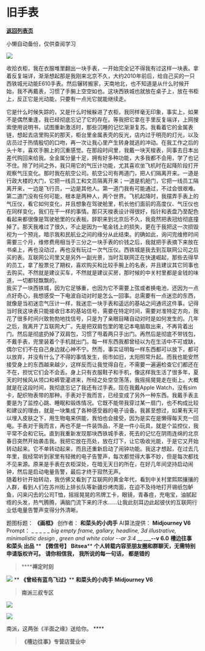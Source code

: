 # 旧手表

[**返回列表页**](/gzh/槽边往事)

小懒自动备份，仅供查阅学习

![](https://mmbiz.qpic.cn/mmbiz_jpg/Ia6gU9JNtkqbnFMOU15XSALUNwjyAn6hOpoiaTjbsneicRT2Cp22paicKCHj5icB9ibSKYonpXW0oC6ugCBesX0rV9Q/640?wx_fmt=jpeg&from;=appmsg)

收拾衣柜，我在衣服堆里翻出一块手表，一开始完全记不得我有过这样一块表。拿着反复端详，渐渐想起那是我刚来北京不久，大约2010年前后，给自己买的一只西铁城光动能E610手表。然后辗转搬家，天南地北，也不知道是从什么时候开始，我不再戴表，习惯了手腕上空空如也。这块西铁城也就放在桌子上，放在书柜上，反正它是光动能，只要有一点光它就能继续走。  

它是什么时候失踪的，又是什么时候躲进了衣柜，我同样毫无印象，事实上，如果不是偶然重逢，我已经彻底忘记了它的存在。等我把它拿在手里反复端详，上网搜索使用说明书，试图重新激活时，那些沉睡的记忆渐渐复苏。我看着它的金属表链，想起去店里购买的那天，柜台里金属表壳的反光，店内过于明亮的灯光，以及店员过于热情殷切的口吻，再一次让我心里产生转身就逃的冲动。在我工作之后的头十年，喜欢手腕上的沉重感觉。在那段时间里，我戴一块天梭表，同事去日本出差代购回来给我。全金属分量十足，拥有好多种功能，大多我都不会用，学了也记不住。除了时间之外，我只用它的气压计功能，尤其喜欢坐飞机时在起降阶段打开观察气压变化。那时我在航空公司。航空公司有两道门，把人们隔离开来。一道是行政大楼的大门，它把一线员工和文员隔离开来；一道是机舱门，它把一线员工隔离开来，一边是飞行员，一边是其他人。第一道门我有可能通过，不过会很艰难。第二道门没有任何可能，根本是两种人，两个世界。飞机起降时，我摆弄手表上的气压仪，看它如何变化，并且想象在驾驶舱里，机长他们面前的高度仪、气压仪也在同样变化，我们在干一样的事情。那只天梭表设计得很好，指针和表盘乃至配色看起来都很像是驾驶舱里的仪表板。辞职来到北京后不久，我竟然把表冠给彻底撞掉了。那天我难过了很久，不止是因为一笔金钱上的损失，更在于我把这一次损毁视为一个预兆，暗示我和民航业之间的缘分从此结束。的确如此，询问完维修时间需要三个月，维修费用相当于三分之一块手表的价钱之后，我就把手表摘下来放在书桌上，再也没动过，再也没有玩过一次气压仪。西铁城是我去到互联网公司之后买的表。互联网公司里又是另外一副光景，当时互联网正在快速崛起，那些去得早的员工，拿了股票兑了期权，喜欢购买和比较手腕上的名表，并且建议其它同事也去购买。不然就是建议买车，不然就是建议买房，那时候的中关村里都是金钱的味道，一切都轻飘飘的。  
我买了一块西铁城，因为它足够重，也因为它不需要上弦或者换电池，还因为一点点好奇心，我想感受一下电波自动对时是怎么一回事。总需要有一点迷恋的东西，就像是当初迷恋气压计一样，我迷恋一块手表和遥远的基站之间通讯这件事。记得当时我这块表只能接收日本的基站信号，需要在特定时间，需要对准特定方向，我花了很多时间兴致勃勃地找信号，只是为了亲眼目睹自动对时是如何发生的。几年之后，我离开了互联网大厂。先是把双肩包里的笔记本电脑取出来，不再背着出门。然后是彻底扔掉了双肩包，习惯了甩着两只手出门。再然后是彻底不带钱包，不戴手表，兜里装着个手机就出门。每一样东西我都曾经以为在生活中不可或缺，偶尔它们不在自己身边就心神不宁。然而，事实证明每一样东西都可以放下，都可以放弃，并没有什么了不得的事情发生，街市如旧，太阳照常升起。而我也能安然接受身上的东西越来越少，这样反而让我觉得自在，不需要一遍遍检查它们都还在不在，担忧它们会不会丢。身上只有衣服鞋子和手机，像这样我生活了很多年，夏天的时候风从领口和裤管灌进来，所经之处空空荡荡，我摇摇晃晃走在街上。大概就是在这段时间，我彻底忘记了我还有过手表。现在我戴Apple
Watch，没有sim卡，配织物表带的那种。手表对于我而言，已经变成了另外一种东西。我戴手表主要是为了监控心跳、睡眠和锻炼情况。它既不能带我穿过某一扇门，也不构成比较和建议的理由，就是一块集成了各种感受器的电子设备。我甚至想过，如果有天可以埋入皮肤之下，用生物电来供能，我怕也会接受，因为是实在是懒得每天充一回电。手表对于我而言，再也不是一件装饰品，不是一件小玩具，就是个监控仪，我平常不会和它玩。直到我重新发现那块西铁城手表，死去的记忆在阴雨连绵的北京春日突然开始袭击我。我把它放在亮处，放在灯下，让它吸收光能，于是它又开始转动起来。它不单转动起来，而且还重新启动了闹钟功能。我这才想起，在过去几年里，我经常听到家里有轻微的电子告警声，每次都觉得大事不妙，但是每次都找不见来源。原来是手表在衣柜深处，在暗无天日的所在，在好几年间坚持启动闹钟，然后是启动电量告警，最后才终于寂然无声。  
随着秒针开始转动，我仿佛又看到了互联网的黄金年代，看到中关村里熙熙攘攘的人群，看到人们在苏州街上排长队等新疆炒烤肉面，在迫不及待地打开锡纸包鲈鱼，闪来闪去的公司T恤，摇摇晃晃的吊牌工卡，眼镜，青春痘，充电宝，油腻起绺的头发，热气腾腾，满脑门流下来的汗水......让我此刻耳边此起彼伏的互联网行业低电量告警声变得分外清晰。  

  

题图标题： **《画框》** 创作者： **和菜头的小肉手** AI算法提供： **Midjourney V6** Prompt： _ _ _ _ _
_big empty frame, gallary, headline, 3d illustrative, minimalistic design ,
green and white color --ar 3:4_ __ _____\--v 6.0__ **槽边往事** **和菜头 出品** **
**【微信号】** **Bitsea**** **个人转载内容至朋友圈和群聊天，无需特别申请版权许可。** **请你相信我，** **我所说的每一句话，**
**都是错的**

>  ******禅定时刻**

![](https://mmbiz.qpic.cn/mmbiz_jpg/Ia6gU9JNtkqbnFMOU15XSALUNwjyAn6hDV5jbMllMZgMMDMYv6kicrybwHnSLLbpEMiaRTr4mrlicn9rpBFV2NPXw/640?wx_fmt=jpeg&from;=appmsg)
** **《曾经有蓝鸟飞过》**** **和菜头的小肉手** **Midjourney V6**  

>  **南派三叔专区**

![](https://mmbiz.qpic.cn/mmbiz_jpg/Ia6gU9JNtkqbnFMOU15XSALUNwjyAn6hMicMuQ3SqwcKTMpBXAI2FYB7cNtryfKgr9spr7sV8kCxfVwxK0LrB2g/640?wx_fmt=jpeg&from;=appmsg)

![](https://mmbiz.qpic.cn/mmbiz_jpg/Ia6gU9JNtkqbnFMOU15XSALUNwjyAn6h0kdqSvA03mJ2mFk8mFYBMIGZiaeMbLxTHLYLjAicxTM5Pjrst82uPTeA/640?wx_fmt=jpeg&from;=appmsg)

南派，这两张《半面之缘》送给你。 ****

>  **《槽边往事》专营店营业中**

  

